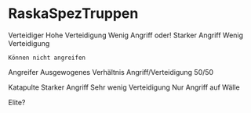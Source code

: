 RaskaSpezTruppen
=========

  Verteidiger
    Hohe Verteidigung
    Wenig Angriff
    oder! 
    Starker Angriff
    Wenig Verteidigung
  
    Können nicht angreifen

  Angreifer
    Ausgewogenes Verhältnis Angriff/Verteidigung
    50/50

  Katapulte
    Starker Angriff
    Sehr wenig Verteidigung
    Nur Angriff auf Wälle
  	
  Elite?
